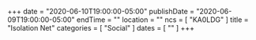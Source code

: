 +++
date = "2020-06-10T19:00:00-05:00"
publishDate = "2020-06-09T19:00:00-05:00"
endTime = ""
location = ""
ncs = [ "KA0LDG" ]
title = "Isolation Net"
categories = [ "Social" ]
dates = [ "" ]
+++
